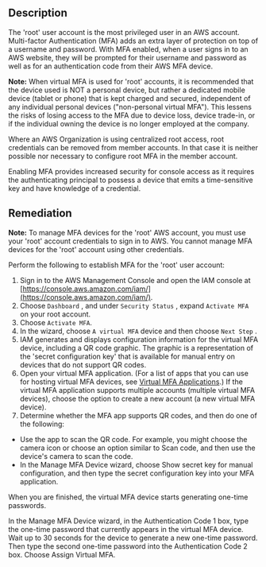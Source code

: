 ## Description

The 'root' user account is the most privileged user in an AWS account. Multi-factor Authentication (MFA) adds an extra layer of protection on top of a username and password. With MFA enabled, when a user signs in to an AWS website, they will be prompted for their username and password as well as for an authentication code from their AWS MFA device.

**Note:** When virtual MFA is used for 'root' accounts, it is recommended that the device used is NOT a personal device, but rather a dedicated mobile device (tablet or phone) that is kept charged and secured, independent of any individual personal devices ("non-personal virtual MFA"). This lessens the risks of losing access to the MFA due to device loss, device trade-in, or if the individual owning the device is no longer employed at the company.

Where an AWS Organization is using centralized root access, root credentials can be removed from member accounts. In that case it is neither possible nor necessary to configure root MFA in the member account.

Enabling MFA provides increased security for console access as it requires the authenticating principal to possess a device that emits a time-sensitive key and have knowledge of a credential.

## Remediation

**Note:** To manage MFA devices for the 'root' AWS account, you must use your 'root' account credentials to sign in to AWS. You cannot manage MFA devices for the 'root' account using other credentials.

Perform the following to establish MFA for the 'root' user account:

1. Sign in to the AWS Management Console and open the IAM console at [https://console.aws.amazon.com/iam/](https://console.aws.amazon.com/iam/).
2. Choose `Dashboard` , and under `Security Status` , expand `Activate MFA` on your root account.
3. Choose `Activate MFA`.
4. In the wizard, choose `A virtual MFA` device and then choose `Next Step` .
5. IAM generates and displays configuration information for the virtual MFA device, including a QR code graphic. The graphic is a representation of the 'secret configuration key' that is available for manual entry on devices that do not support QR codes.
6. Open your virtual MFA application. (For a list of apps that you can use for hosting virtual MFA devices, see [Virtual MFA Applications](http://aws.amazon.com/iam/details/mfa/#Virtual_MFA_Applications).) If the virtual MFA application supports multiple accounts (multiple virtual MFA devices), choose the option to create a new account (a new virtual MFA device).
7. Determine whether the MFA app supports QR codes, and then do one of the following:

 - Use the app to scan the QR code. For example, you might choose the camera icon or choose an option similar to Scan code, and then use the device's camera to scan the code.
 - In the Manage MFA Device wizard, choose Show secret key for manual configuration, and then type the secret configuration key into your MFA application.

When you are finished, the virtual MFA device starts generating one-time passwords.

In the Manage MFA Device wizard, in the Authentication Code 1 box, type the one-time password that currently appears in the virtual MFA device. Wait up to 30 seconds for the device to generate a new one-time password. Then type the second one-time password into the Authentication Code 2 box. Choose Assign Virtual MFA.
